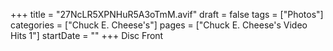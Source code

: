 +++
title = "27NcLR5XPNHuR5A3oTmM.avif"
draft = false
tags = ["Photos"]
categories = ["Chuck E. Cheese's"]
pages = ["Chuck E. Cheese's Video Hits 1"]
startDate = ""
+++
Disc Front
